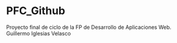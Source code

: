 # PFC_Github
 Proyecto final de ciclo de la FP de Desarrollo de Aplicaciones Web. Guillermo Iglesias Velasco
